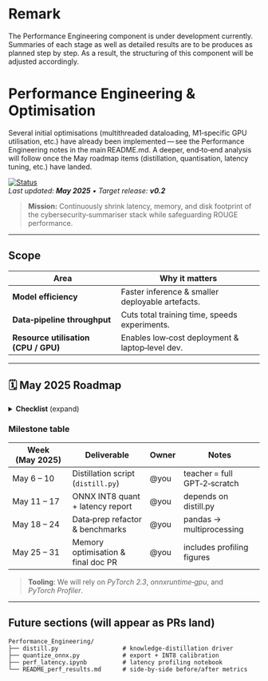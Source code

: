 <!-- Performance_Engineering/documentation.md -->
# Remark

The Performance Engineering component is under development currently. Summaries of each stage as well as detailed results are to be produces as planned step by step. As a result, the structuring of this component will be adjusted accordingly. 

# Performance Engineering & Optimisation

Several initial optimisations (multithreaded dataloading, M1‑specific GPU utilisation, etc.) have already been implemented — see the Performance Engineering notes in the main README.md. A deeper, end‑to‑end analysis will follow once the May roadmap items (distillation, quantisation, latency tuning, etc.) have landed.

[![Status](https://img.shields.io/badge/status-planned-yellow)](../../)  
_Last updated: **May 2025** • Target release: **v0.2**_

> **Mission:** Continuously shrink latency, memory, and disk footprint of the cybersecurity‑summariser stack while safeguarding ROUGE performance.

---

## Scope

| Area                                 | Why it matters                                   |
|--------------------------------------|--------------------------------------------------|
| **Model efficiency**                 | Faster inference & smaller deployable artefacts. |
| **Data‑pipeline throughput**         | Cuts total training time, speeds experiments.    |
| **Resource utilisation (CPU / GPU)** | Enables low‑cost deployment & laptop‑level dev.  |

---

## 🗓️ May 2025 Roadmap

<details>
<summary><strong>Checklist</strong> (expand)</summary>

- [ ] Distill scratch GPT‑2 → 14 M‑param student  
- [ ] Convert distilled model to **INT8 ONNX** & benchmark  
- [ ] Latency profiling notebook (`perf_latency.ipynb`)  
- [ ] Pipeline refactor: parallelised JSONL preprocessing  
- [ ] Memory audit & gradient‑checkpointing explainer  
- [ ] README update with before/after metrics table  

</details>

### Milestone table

| Week (May 2025) | Deliverable | Owner | Notes |
|-----------------|-------------|-------|-------|
| May 6 – 10      | Distillation script (`distill.py`) | @you | teacher = full GPT‑2‑scratch |
| May 11 – 17     | ONNX INT8 quant + latency report   | @you | depends on distill.py |
| May 18 – 24     | Data‑prep refactor & benchmarks    | @you | pandas → multiprocessing |
| May 25 – 31     | Memory optimisation & final doc PR | @you | includes profiling figures |

> **Tooling**: We will rely on *PyTorch 2.3*, *onnxruntime‑gpu*, and *PyTorch Profiler*.

---

## Future sections (will appear as PRs land)

```text
Performance_Engineering/
├── distill.py                  # knowledge‑distillation driver
├── quantize_onnx.py            # export + INT8 calibration
├── perf_latency.ipynb          # latency profiling notebook
└── README_perf_results.md      # side‑by‑side before/after metrics
